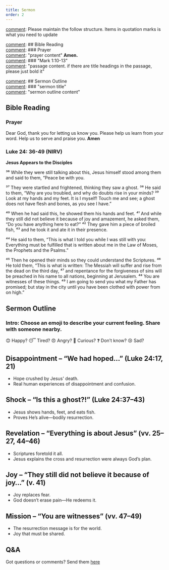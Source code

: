 ```yaml
---
title: Sermon 
order: 2
---
```


[comment]: Please maintain the follow structure. Items in quotation marks is what you need to update

[comment]: ## Bible Reading  
[comment]: ### Prayer  
[comment]: "prayer content"  **Amen.**  
[comment]:  ### "Mark 1:10-13"  
[comment]: "passage content. if there are title headings in the passage, please just bold it"  

[comment]: ## Sermon Outline  
[comment]: ### "sermon title"  
[comment]: "sermon outline content"  

[comment]: ------------------------------------------------------------------------------------
## Bible Reading
### Prayer
Dear God, thank you for letting us know you. Please help us learn from your word. Help us to serve and praise you. **Amen**

### Luke 24: 36-49 (NIRV)

**Jesus Appears to the Disciples**

³⁶ While they were still talking about this, Jesus himself stood among them and said to them, “Peace be with you.

³⁷ They were startled and frightened, thinking they saw a ghost. ³⁸ He said to them, “Why are you troubled, and why do doubts rise in your minds? ³⁹ Look at my hands and my feet. It is I myself! Touch me and see; a ghost does not have flesh and bones, as you see I have.”

⁴⁰ When he had said this, he showed them his hands and feet. ⁴¹ And while they still did not believe it because of joy and amazement, he asked them, “Do you have anything here to eat?” ⁴² They gave him a piece of broiled fish, ⁴³ and he took it and ate it in their presence.

⁴⁴ He said to them, “This is what I told you while I was still with you: Everything must be fulfilled that is written about me in the Law of Moses, the Prophets and the Psalms.”

⁴⁵ Then he opened their minds so they could understand the Scriptures. ⁴⁶ He told them, “This is what is written: The Messiah will suffer and rise from the dead on the third day, ⁴⁷ and repentance for the forgiveness of sins will be preached in his name to all nations, beginning at Jerusalem. ⁴⁸ You are witnesses of these things. ⁴⁹ I am going to send you what my Father has promised; but stay in the city until you have been clothed with power from on high.”

## Sermon Outline

### Intro: Choose an emoji to describe your current feeling. Share with someone nearby.
😊 Happy? 😴 Tired? 😠 Angry? 🤔 Curious? ❓ Don’t know? 😢 Sad?

## Disappointment – “We had hoped…” (Luke 24:17, 21) ##
- Hope crushed by Jesus' death.
- Real human experiences of disappointment and confusion.

## Shock – “Is this a ghost?!” (Luke 24:37–43) ##
- Jesus shows hands, feet, and eats fish.
- Proves He’s alive—bodily resurrection.

## Revelation – “Everything is about Jesus” (vv. 25–27, 44–46) ##
- Scriptures foretold it all.
- Jesus explains the cross and resurrection were always God’s plan.

## Joy – “They still did not believe it because of joy…” (v. 41) ##
- Joy replaces fear.
- God doesn’t erase pain—He redeems it.

## Mission – “You are witnesses” (vv. 47–49) ##
- The resurrection message is for the world.
- Joy that must be shared.


 




## Q&A
Got questions or comments? Send them [here](https://tinyurl.com/SGHACQuestionsAnswers)
